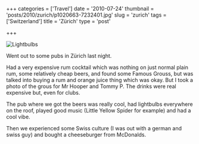 +++
categories = ['Travel']
date = '2010-07-24'
thumbnail = 'posts/2010/zurich/p1020663-7232401.jpg'
slug = 'zurich'
tags = ['Switzerland']
title = 'Zürich'
type = 'post'

+++

![Lightbulbs](p1020663-7232401.jpg)

Went out to some pubs in Zürich last night.

Had a very expensive rum cocktail which was nothing on just normal plain rum, some relatively cheap beers, and found some Famous Grouss, but was talked into buying a rum and orange juice thing which was okay. But I took a photo of the grous for Mr Hooper and Tommy P. The drinks were real expensive but, even for clubs.

The pub where we got the beers was really cool, had lightbulbs everywhere on the roof, played good music (Little Yellow Spider for example) and had a cool vibe.

Then we experienced some Swiss culture (I was out with a german and swiss guy) and bought a cheeseburger from McDonalds.